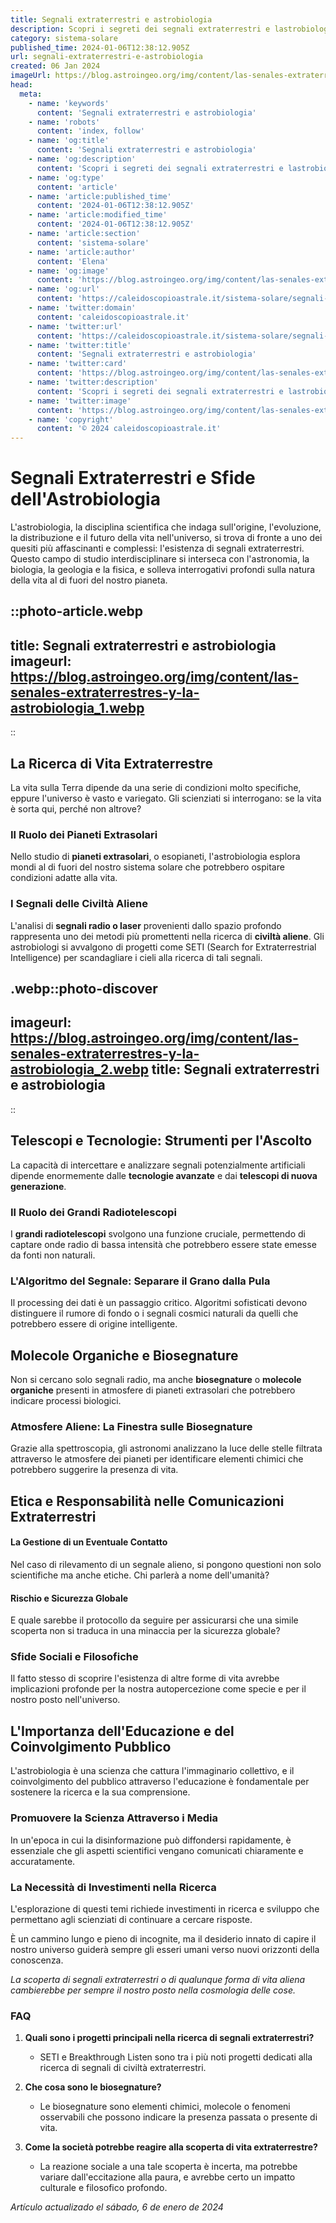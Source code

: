 ```yaml
---
title: Segnali extraterrestri e astrobiologia
description: Scopri i segreti dei segnali extraterrestri e lastrobiologia, la ricerca di vita nello spazio. Entriamo nel mondo dellignoto.
category: sistema-solare
published_time: 2024-01-06T12:38:12.905Z
url: segnali-extraterrestri-e-astrobiologia
created: 06 Jan 2024
imageUrl: https://blog.astroingeo.org/img/content/las-senales-extraterrestres-y-la-astrobiologia_1.webp
head:
  meta:
    - name: 'keywords'
      content: 'Segnali extraterrestri e astrobiologia'
    - name: 'robots'
      content: 'index, follow'
    - name: 'og:title'
      content: 'Segnali extraterrestri e astrobiologia'
    - name: 'og:description'
      content: 'Scopri i segreti dei segnali extraterrestri e lastrobiologia, la ricerca di vita nello spazio. Entriamo nel mondo dellignoto.'
    - name: 'og:type'
      content: 'article'
    - name: 'article:published_time'
      content: '2024-01-06T12:38:12.905Z'
    - name: 'article:modified_time'
      content: '2024-01-06T12:38:12.905Z'
    - name: 'article:section'
      content: 'sistema-solare'
    - name: 'article:author'
      content: 'Elena'
    - name: 'og:image'
      content: 'https://blog.astroingeo.org/img/content/las-senales-extraterrestres-y-la-astrobiologia_1.webp'
    - name: 'og:url'
      content: 'https://caleidoscopioastrale.it/sistema-solare/segnali-extraterrestri-e-astrobiologia'
    - name: 'twitter:domain'
      content: 'caleidoscopioastrale.it'
    - name: 'twitter:url'
      content: 'https://caleidoscopioastrale.it/sistema-solare/segnali-extraterrestri-e-astrobiologia'
    - name: 'twitter:title'
      content: 'Segnali extraterrestri e astrobiologia'
    - name: 'twitter:card'
      content: 'https://blog.astroingeo.org/img/content/las-senales-extraterrestres-y-la-astrobiologia_1.webp'
    - name: 'twitter:description'
      content: 'Scopri i segreti dei segnali extraterrestri e lastrobiologia, la ricerca di vita nello spazio. Entriamo nel mondo dellignoto.'
    - name: 'twitter:image'
      content: 'https://blog.astroingeo.org/img/content/las-senales-extraterrestres-y-la-astrobiologia_1.webp'
    - name: 'copyright'
      content: '© 2024 caleidoscopioastrale.it'
---
```

# Segnali Extraterrestri e Sfide dell'Astrobiologia

L'astrobiologia, la disciplina scientifica che indaga sull'origine, l'evoluzione, la distribuzione e il futuro della vita nell'universo, si trova di fronte a uno dei quesiti più affascinanti e complessi: l'esistenza di segnali extraterrestri. Questo campo di studio interdisciplinare si interseca con l'astronomia, la biologia, la geologia e la fisica, e solleva interrogativi profondi sulla natura della vita al di fuori del nostro pianeta.

::photo-article.webp
---
title: Segnali extraterrestri e astrobiologia
imageurl: https://blog.astroingeo.org/img/content/las-senales-extraterrestres-y-la-astrobiologia_1.webp
---
::

## La Ricerca di Vita Extraterrestre

La vita sulla Terra dipende da una serie di condizioni molto specifiche, eppure l'universo è vasto e variegato. Gli scienziati si interrogano: se la vita è sorta qui, perché non altrove?

### Il Ruolo dei Pianeti Extrasolari

Nello studio di **pianeti extrasolari**, o esopianeti, l'astrobiologia esplora mondi al di fuori del nostro sistema solare che potrebbero ospitare condizioni adatte alla vita.

### I Segnali delle Civiltà Aliene

L'analisi di **segnali radio o laser** provenienti dallo spazio profondo rappresenta uno dei metodi più promettenti nella ricerca di **civiltà aliene**. Gli astrobiologi si avvalgono di progetti come SETI (Search for Extraterrestrial Intelligence) per scandagliare i cieli alla ricerca di tali segnali.

.webp::photo-discover
---
imageurl: https://blog.astroingeo.org/img/content/las-senales-extraterrestres-y-la-astrobiologia_2.webp
title: Segnali extraterrestri e astrobiologia
---
::

## Telescopi e Tecnologie: Strumenti per l'Ascolto

La capacità di intercettare e analizzare segnali potenzialmente artificiali dipende enormemente dalle **tecnologie avanzate** e dai **telescopi di nuova generazione**.

### Il Ruolo dei Grandi Radiotelescopi

I **grandi radiotelescopi** svolgono una funzione cruciale, permettendo di captare onde radio di bassa intensità che potrebbero essere state emesse da fonti non naturali.

### L'Algoritmo del Segnale: Separare il Grano dalla Pula

Il processing dei dati è un passaggio critico. Algoritmi sofisticati devono distinguere il rumore di fondo o i segnali cosmici naturali da quelli che potrebbero essere di origine intelligente.

## Molecole Organiche e Biosegnature

Non si cercano solo segnali radio, ma anche **biosegnature** o **molecole organiche** presenti in atmosfere di pianeti extrasolari che potrebbero indicare processi biologici.

### Atmosfere Aliene: La Finestra sulle Biosegnature

Grazie alla spettroscopia, gli astronomi analizzano la luce delle stelle filtrata attraverso le atmosfere dei pianeti per identificare elementi chimici che potrebbero suggerire la presenza di vita.

## Etica e Responsabilità nelle Comunicazioni Extraterrestri

#### La Gestione di un Eventuale Contatto

Nel caso di rilevamento di un segnale alieno, si pongono questioni non solo scientifiche ma anche etiche. Chi parlerà a nome dell'umanità?

#### Rischio e Sicurezza Globale

E quale sarebbe il protocollo da seguire per assicurarsi che una simile scoperta non si traduca in una minaccia per la sicurezza globale?

### Sfide Sociali e Filosofiche

Il fatto stesso di scoprire l'esistenza di altre forme di vita avrebbe implicazioni profonde per la nostra autopercezione come specie e per il nostro posto nell'universo.

## L'Importanza dell'Educazione e del Coinvolgimento Pubblico

L'astrobiologia è una scienza che cattura l'immaginario collettivo, e il coinvolgimento del pubblico attraverso l'educazione è fondamentale per sostenere la ricerca e la sua comprensione.

### Promuovere la Scienza Attraverso i Media

In un'epoca in cui la disinformazione può diffondersi rapidamente, è essenziale che gli aspetti scientifici vengano comunicati chiaramente e accuratamente.

### La Necessità di Investimenti nella Ricerca

L'esplorazione di questi temi richiede investimenti in ricerca e sviluppo che permettano agli scienziati di continuare a cercare risposte.

È un cammino lungo e pieno di incognite, ma il desiderio innato di capire il nostro universo guiderà sempre gli esseri umani verso nuovi orizzonti della conoscenza.

*La scoperta di segnali extraterrestri o di qualunque forma di vita aliena cambierebbe per sempre il nostro posto nella cosmologia delle cose.*

### FAQ

1. **Quali sono i progetti principali nella ricerca di segnali extraterrestri?**
   - SETI e Breakthrough Listen sono tra i più noti progetti dedicati alla ricerca di segnali di civiltà extraterrestri.

2. **Che cosa sono le biosegnature?**
   - Le biosegnature sono elementi chimici, molecole o fenomeni osservabili che possono indicare la presenza passata o presente di vita.

3. **Come la società potrebbe reagire alla scoperta di vita extraterrestre?**
   - La reazione sociale a una tale scoperta è incerta, ma potrebbe variare dall'eccitazione alla paura, e avrebbe certo un impatto culturale e filosofico profondo.

_Artículo actualizado el sábado, 6 de enero de 2024_